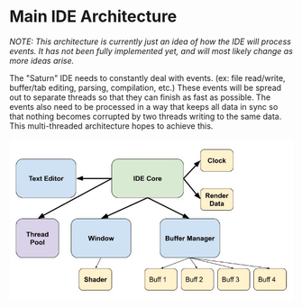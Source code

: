 # Main IDE Architecture

*NOTE: This architecture is currently just an idea of how the IDE will process events. It has not been fully implemented yet, and will most likely change as more 
ideas arise.*  

The "Saturn" IDE needs to constantly deal with events. (ex: file read/write, buffer/tab editing, parsing, compilation, etc.) These events will be spread out to 
separate threads so that they can finish as fast as possible. The events also need to be processed in a way that keeps all data in sync so that nothing becomes 
corrupted by two threads writing to the same data. This multi-threaded architecture hopes to achieve this.

![IDE Architecture V0.1](../charts/V0.1-Architecture.jpg)
